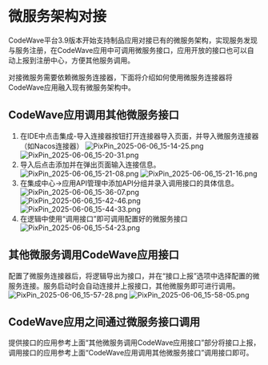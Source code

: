 # 微服务架构对接

CodeWave平台3.9版本开始支持制品应用对接已有的微服务架构，实现服务发现与服务注册，在CodeWave应用中可调用微服务接口，应用开放的接口也可以自动上报到注册中心，方便其他服务调用。

对接微服务需要依赖微服务连接器，下面将介绍如何使用微服务连接器将CodeWave应用融入现有微服务架构中。

## CodeWave应用调用其他微服务接口

1. 在IDE中点击集成-导入连接器按钮打开连接器导入页面，并导入微服务连接器（如Nacos连接器）
![PixPin_2025-06-06_15-14-25.png](assets/PixPin_2025-06-06_15-14-25.png)
![PixPin_2025-06-06_15-20-31.png](assets/PixPin_2025-06-06_15-20-31.png)
2. 导入后点击添加并在弹出页面输入连接信息。
![PixPin_2025-06-06_15-21-08.png](assets/PixPin_2025-06-06_15-21-08.png)
![PixPin_2025-06-06_15-21-16.png](assets/PixPin_2025-06-06_15-21-16.png)
3. 在集成中心->应用API管理中添加API分组并录入调用接口的具体信息。
![PixPin_2025-06-06_15-36-07.png](assets/PixPin_2025-06-06_15-36-07.png)
![PixPin_2025-06-06_15-42-46.png](assets/PixPin_2025-06-06_15-42-46.png)
![PixPin_2025-06-06_15-44-33.png](assets/PixPin_2025-06-06_15-44-33.png)
4. 在逻辑中使用“调用接口”即可调用配置好的微服务接口
![PixPin_2025-06-06_15-54-23.png](assets/PixPin_2025-06-06_15-54-23.png)

## 其他微服务调用CodeWave应用接口

配置了微服务连接器后，将逻辑导出为接口，并在“接口上报”选项中选择配置的微服务连接。服务启动时会自动连接并上报接口，其他微服务即可进行调用。
![PixPin_2025-06-06_15-57-28.png](assets/PixPin_2025-06-06_15-57-28.png)
![PixPin_2025-06-06_15-58-05.png](assets/PixPin_2025-06-06_15-58-05.png)

## CodeWave应用之间通过微服务接口调用

提供接口的应用参考上面“其他微服务调用CodeWave应用接口”部分将接口上报，调用接口的应用参考上面“CodeWave应用调用其他微服务接口”调用接口即可。


